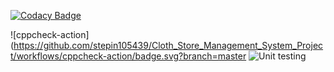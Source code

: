 
[![Codacy Badge](https://api.codacy.com/project/badge/Grade/e434289b490c497a85be1e3390763e7e)](https://app.codacy.com/gh/stepin105439/Cloth_Store_Management_System_Project?utm_source=github.com&utm_medium=referral&utm_content=stepin105439/Cloth_Store_Management_System_Project&utm_campaign=Badge_Grade)

![cppcheck-action](https://github.com/stepin105439/Cloth_Store_Management_System_Project/workflows/cppcheck-action/badge.svg?branch=master
![Unit testing](https://github.com/stepin105439/Cloth_Store_Management_System_Project/workflows/Unit%20testing/badge.svg)


